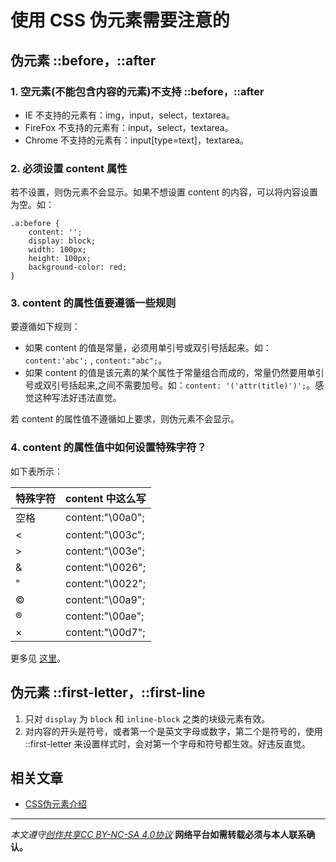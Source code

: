 # 使用 CSS 伪元素需要注意的
## 伪元素 ::before，::after
### 1. 空元素(不能包含内容的元素)不支持 ::before，::after
* IE 不支持的元素有：img，input，select，textarea。
* FireFox 不支持的元素有：input，select，textarea。
* Chrome 不支持的元素有：input[type=text]，textarea。

### 2. 必须设置 content 属性
若不设置，则伪元素不会显示。如果不想设置 content 的内容，可以将内容设置为空。如：
```
.a:before {
    content: '';
    display: block;
    width: 100px;
    height: 100px;
    background-color: red;
}
```

###  3. content 的属性值要遵循一些规则
要遵循如下规则：
* 如果 content 的值是常量，必须用单引号或双引号括起来。如：`content:'abc';`  , `content:"abc";`。
* 如果 content 的值是该元素的某个属性于常量组合而成的，常量仍然要用单引号或双引号括起来,之间不需要加号。如：`content: '('attr(title)')';`。感觉这种写法好违法直觉。

若 content 的属性值不遵循如上要求，则伪元素不会显示。

### 4. content 的属性值中如何设置特殊字符？
如下表所示：

| 特殊字符        |  content 中这么写 |
| :-----------|:-------------    |
|  空格      |content:"\00a0";   |
|  <       	 |content:"\003c";   |
|  >       	 |content:"\003e";   |
|  &       	 |content:"\0026";   |
|  "       	 |content:"\0022";   |
|  ©       	 |content:"\00a9";   |
|  ®       	 |content:"\00ae";   |
|  ×       	 |content:"\00d7";   |

更多见 [这里](https://css-tricks.com/snippets/html/glyphs/)。

## 伪元素 ::first-letter，::first-line
1.  只对 `display` 为 `block` 和 `inline-block` 之类的块级元素有效。
1. 对内容的开头是符号，或者第一个是英文字母或数字，第二个是符号的，使用  ::first-letter 来设置样式时，会对第一个字母和符号都生效。好违反直觉。

## 相关文章
* [CSS伪元素介绍](http://www.jianshu.com/p/a52ed387e540)

***

*本文遵守[创作共享CC BY-NC-SA 4.0协议](http://creativecommons.org/licenses/by-nc-sa/4.0/)*
**网络平台如需转载必须与本人联系确认。**